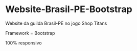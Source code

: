 # Website-Brasil-PE-Bootstrap
Website da guilda Brasil-PE no jogo Shop Titans

Framework = Bootstrap

100% responsivo
